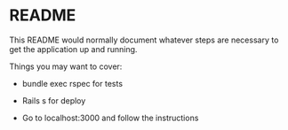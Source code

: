 # README

This README would normally document whatever steps are necessary to get the
application up and running.

Things you may want to cover:

* bundle exec rspec for tests

* Rails s for deploy

* Go to localhost:3000 and follow the instructions 

